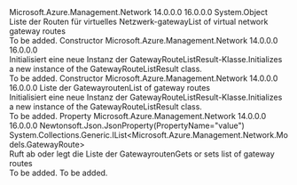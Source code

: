 <Type Name="GatewayRouteListResult" FullName="Microsoft.Azure.Management.Network.Models.GatewayRouteListResult">
  <TypeSignature Language="C#" Value="public class GatewayRouteListResult" />
  <TypeSignature Language="ILAsm" Value=".class public auto ansi beforefieldinit GatewayRouteListResult extends System.Object" />
  <TypeSignature Language="DocId" Value="T:Microsoft.Azure.Management.Network.Models.GatewayRouteListResult" />
  <TypeSignature Language="VB.NET" Value="Public Class GatewayRouteListResult" />
  <TypeSignature Language="F#" Value="type GatewayRouteListResult = class" />
  <AssemblyInfo>
    <AssemblyName>Microsoft.Azure.Management.Network</AssemblyName>
    <AssemblyVersion>14.0.0.0</AssemblyVersion>
    <AssemblyVersion>16.0.0.0</AssemblyVersion>
  </AssemblyInfo>
  <Base>
    <BaseTypeName>System.Object</BaseTypeName>
  </Base>
  <Interfaces />
  <Docs>
    <summary>
            <span data-ttu-id="ce808-101">Liste der Routen für virtuelles Netzwerk-gateway</span><span class="sxs-lookup"><span data-stu-id="ce808-101">List of virtual network gateway routes</span></span>
            </summary>
    <remarks>To be added.</remarks>
  </Docs>
  <Members>
    <Member MemberName=".ctor">
      <MemberSignature Language="C#" Value="public GatewayRouteListResult ();" />
      <MemberSignature Language="ILAsm" Value=".method public hidebysig specialname rtspecialname instance void .ctor() cil managed" />
      <MemberSignature Language="DocId" Value="M:Microsoft.Azure.Management.Network.Models.GatewayRouteListResult.#ctor" />
      <MemberSignature Language="VB.NET" Value="Public Sub New ()" />
      <MemberType>Constructor</MemberType>
      <AssemblyInfo>
        <AssemblyName>Microsoft.Azure.Management.Network</AssemblyName>
        <AssemblyVersion>14.0.0.0</AssemblyVersion>
        <AssemblyVersion>16.0.0.0</AssemblyVersion>
      </AssemblyInfo>
      <Parameters />
      <Docs>
        <summary>
            <span data-ttu-id="ce808-102">Initialisiert eine neue Instanz der GatewayRouteListResult-Klasse.</span><span class="sxs-lookup"><span data-stu-id="ce808-102">Initializes a new instance of the GatewayRouteListResult class.</span></span>
            </summary>
        <remarks>To be added.</remarks>
      </Docs>
    </Member>
    <Member MemberName=".ctor">
      <MemberSignature Language="C#" Value="public GatewayRouteListResult (System.Collections.Generic.IList&lt;Microsoft.Azure.Management.Network.Models.GatewayRoute&gt; value = null);" />
      <MemberSignature Language="ILAsm" Value=".method public hidebysig specialname rtspecialname instance void .ctor(class System.Collections.Generic.IList`1&lt;class Microsoft.Azure.Management.Network.Models.GatewayRoute&gt; value) cil managed" />
      <MemberSignature Language="DocId" Value="M:Microsoft.Azure.Management.Network.Models.GatewayRouteListResult.#ctor(System.Collections.Generic.IList{Microsoft.Azure.Management.Network.Models.GatewayRoute})" />
      <MemberSignature Language="VB.NET" Value="Public Sub New (Optional value As IList(Of GatewayRoute) = null)" />
      <MemberSignature Language="F#" Value="new Microsoft.Azure.Management.Network.Models.GatewayRouteListResult : System.Collections.Generic.IList&lt;Microsoft.Azure.Management.Network.Models.GatewayRoute&gt; -&gt; Microsoft.Azure.Management.Network.Models.GatewayRouteListResult" Usage="new Microsoft.Azure.Management.Network.Models.GatewayRouteListResult value" />
      <MemberType>Constructor</MemberType>
      <AssemblyInfo>
        <AssemblyName>Microsoft.Azure.Management.Network</AssemblyName>
        <AssemblyVersion>14.0.0.0</AssemblyVersion>
        <AssemblyVersion>16.0.0.0</AssemblyVersion>
      </AssemblyInfo>
      <Parameters>
        <Parameter Name="value" Type="System.Collections.Generic.IList&lt;Microsoft.Azure.Management.Network.Models.GatewayRoute&gt;" />
      </Parameters>
      <Docs>
        <param name="value"><span data-ttu-id="ce808-103">Liste der Gatewayrouten</span><span class="sxs-lookup"><span data-stu-id="ce808-103">List of gateway routes</span></span></param>
        <summary>
            <span data-ttu-id="ce808-104">Initialisiert eine neue Instanz der GatewayRouteListResult-Klasse.</span><span class="sxs-lookup"><span data-stu-id="ce808-104">Initializes a new instance of the GatewayRouteListResult class.</span></span>
            </summary>
        <remarks>To be added.</remarks>
      </Docs>
    </Member>
    <Member MemberName="Value">
      <MemberSignature Language="C#" Value="public System.Collections.Generic.IList&lt;Microsoft.Azure.Management.Network.Models.GatewayRoute&gt; Value { get; set; }" />
      <MemberSignature Language="ILAsm" Value=".property instance class System.Collections.Generic.IList`1&lt;class Microsoft.Azure.Management.Network.Models.GatewayRoute&gt; Value" />
      <MemberSignature Language="DocId" Value="P:Microsoft.Azure.Management.Network.Models.GatewayRouteListResult.Value" />
      <MemberSignature Language="VB.NET" Value="Public Property Value As IList(Of GatewayRoute)" />
      <MemberSignature Language="F#" Value="member this.Value : System.Collections.Generic.IList&lt;Microsoft.Azure.Management.Network.Models.GatewayRoute&gt; with get, set" Usage="Microsoft.Azure.Management.Network.Models.GatewayRouteListResult.Value" />
      <MemberType>Property</MemberType>
      <AssemblyInfo>
        <AssemblyName>Microsoft.Azure.Management.Network</AssemblyName>
        <AssemblyVersion>14.0.0.0</AssemblyVersion>
        <AssemblyVersion>16.0.0.0</AssemblyVersion>
      </AssemblyInfo>
      <Attributes>
        <Attribute>
          <AttributeName>Newtonsoft.Json.JsonProperty(PropertyName="value")</AttributeName>
        </Attribute>
      </Attributes>
      <ReturnValue>
        <ReturnType>System.Collections.Generic.IList&lt;Microsoft.Azure.Management.Network.Models.GatewayRoute&gt;</ReturnType>
      </ReturnValue>
      <Docs>
        <summary>
            <span data-ttu-id="ce808-105">Ruft ab oder legt die Liste der Gatewayrouten</span><span class="sxs-lookup"><span data-stu-id="ce808-105">Gets or sets list of gateway routes</span></span>
            </summary>
        <value>To be added.</value>
        <remarks>To be added.</remarks>
      </Docs>
    </Member>
  </Members>
</Type>